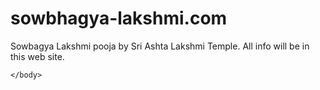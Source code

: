 # sowbhagya-lakshmi.com
Sowbagya Lakshmi pooja by Sri Ashta Lakshmi Temple. All info will be in this web site. 
<!DOCTYPE html>
<html>
    <head>
        <meta charset="utf-8">
        <title>Sowbhagya Lakshmi Deeshka</title>
    </head>
    <body>


    </body>
</html>
